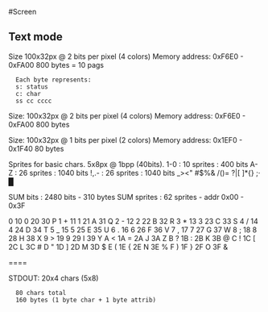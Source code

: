 #Screen

## Text mode
Size 100x32px @ 2 bits per pixel (4 colors)
Memory address: 0xF6E0 - 0xFA00
      800 bytes = 10 pags
      
      Each byte represents:
      s: status
      c: char
      ss cc cccc
      
      

Size: 100x32px @ 2 bits per pixel (4 colors)
Memory address: 0xF6E0 - 0xFA00
      800 bytes

Size: 100x32px @ 1 bits per pixel (2 colors)
Memory address: 0x1EF0 - 0x1F40
      80 bytes

Sprites for basic chars. 5x8px @ 1bpp (40bits).
1-0     : 10 sprites : 400 bits
A-Z     : 26 sprites : 1040 bits
!,.-    : 26 sprites : 1040 bits
_><"
#$%&
/()=
?|\[
]*{}
;· █

SUM bits    : 2480 bits     - 310 bytes
SUM sprites : 62 sprites    - addr 0x00 - 0x3F





0     <nl>  10    0     20    <sp>  30    P
1     +     11    1     21    A     31    Q
2     -     12    2     22    B     32    R
3     *     13    3     23    C     33    S
4     /     14    4     24    D     34    T
5     _     15    5     25    E     35    U
6     .     16    6     26    F     36    V
7     ,     17    7     27    G     37    W
8     ;     18    8     28    H     38    X
9     >     19    9     29    I     39    Y
A     <     1A    =     2A    J     3A    Z
B     ?     1B    :     2B    K     3B    @
C     !     1C    [     2C    L     3C    #
D     "     1D    ]     2D    M     3D    $
E     (     1E    {     2E    N     3E    %
F     )     1F    }     2F    O     3F    &

====

STDOUT:
      20x4 chars (5x8)
      
      80 chars total
      160 bytes (1 byte char + 1 byte attrib)
